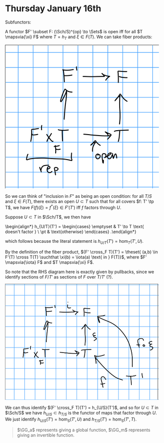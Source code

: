 # Thursday January 16th

Subfunctors:

A functor $F' \subset F: (\Sch/S)^{op} \to \Sets$ is open iff for all $T \mapsvia{\xi} F$ where $T = h_T$ and $\xi \in F(T)$.
We can take fiber products:

![Image](figures/2020-01-16-12:36.png)

So we can think of "inclusion in $F$" as being an open condition: for all $T/S$ and $\xi \in F(T)$, there exists an open $U \subset T$ such that for all covers $f: T' \tp T$, we have $F(f)(\xi) = f^*(\xi) \in F'(T')$ iff $f$ factors through $U$.

Suppose $U \subset T$ in $\Sch/T$,  we then have

\begin{align*}
h_{U/T}(T') = \begin{cases}
\emptyset & T' \to T \text{ doesn't factor } \\
\pt & \text{otherwise}
\end{cases}
.\end{align*}

which follows because the literal statement is $h_{U/T}(T') = \hom_T(T', U)$.

By the definition of the fiber product, $(F' \cross_F T)(T') = \theset{ (a,b) \in F'(T) \cross T(T) \suchthat \xi(b) = \iota(a) \text{ in  } F(T)}$, where $F' \mapsvia{\iota} F$ and $T \mapsvia{\xi} F$.

So note that the RHS diagram here is exactly given by pullbacks, since we identify sections of $F/T'$ as sections of $F$ over $T/T'$ (?).

![Image](figures/2020-01-16-12:43.png)

We can thus identify $(F' \cross_F T)(T') = h_{U/S}(T')$, and so for $U \subset T$ in $\Sch/S$ we have $h_{U/S} \subset h_{T/S}$ is the functor of maps that factor through $U$.
We just identify $h_{U/S}(T') = \hom_S(T', U)$ and $h_{T/S}(T') = \hom_S(T', T)$.

> $\GG_a$ represents giving a global function, $\GG_m$ represents giving an invertible function.
